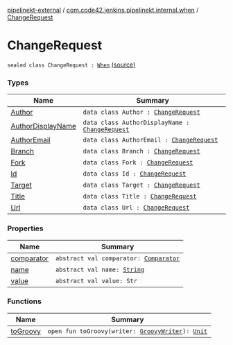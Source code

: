 [pipelinekt-external](../../index.md) / [com.code42.jenkins.pipelinekt.internal.when](../index.md) / [ChangeRequest](./index.md)

# ChangeRequest

`sealed class ChangeRequest : `[`When`](../../com.code42.jenkins.pipelinekt.core/-when.md) [(source)](https://github.com/code42/pipelinekt/tree/master/internal/src/main/kotlin/com/code42/jenkins/pipelinekt/internal/when/ChangeRequest.kt#L8)

### Types

| Name | Summary |
|---|---|
| [Author](-author/index.md) | `data class Author : `[`ChangeRequest`](./index.md) |
| [AuthorDisplayName](-author-display-name/index.md) | `data class AuthorDisplayName : `[`ChangeRequest`](./index.md) |
| [AuthorEmail](-author-email/index.md) | `data class AuthorEmail : `[`ChangeRequest`](./index.md) |
| [Branch](-branch/index.md) | `data class Branch : `[`ChangeRequest`](./index.md) |
| [Fork](-fork/index.md) | `data class Fork : `[`ChangeRequest`](./index.md) |
| [Id](-id/index.md) | `data class Id : `[`ChangeRequest`](./index.md) |
| [Target](-target/index.md) | `data class Target : `[`ChangeRequest`](./index.md) |
| [Title](-title/index.md) | `data class Title : `[`ChangeRequest`](./index.md) |
| [Url](-url/index.md) | `data class Url : `[`ChangeRequest`](./index.md) |

### Properties

| Name | Summary |
|---|---|
| [comparator](comparator.md) | `abstract val comparator: `[`Comparator`](../../com.code42.jenkins.pipelinekt.core/-comparator/index.md) |
| [name](name.md) | `abstract val name: `[`String`](https://kotlinlang.org/api/latest/jvm/stdlib/kotlin/-string/index.html) |
| [value](value.md) | `abstract val value: Str` |

### Functions

| Name | Summary |
|---|---|
| [toGroovy](to-groovy.md) | `open fun toGroovy(writer: `[`GroovyWriter`](../../com.code42.jenkins.pipelinekt.core.writer/-groovy-writer/index.md)`): `[`Unit`](https://kotlinlang.org/api/latest/jvm/stdlib/kotlin/-unit/index.html) |
